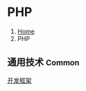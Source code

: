 # PHP

<ol class="breadcrumb"><li><a href="/">Home</a></li><li class="active">PHP</li></ol>

## 通用技术 <small>Common</small>
<a class="btn btn-primary disabled" href="/server/php/framework.md" role="button">开发框架</a>


